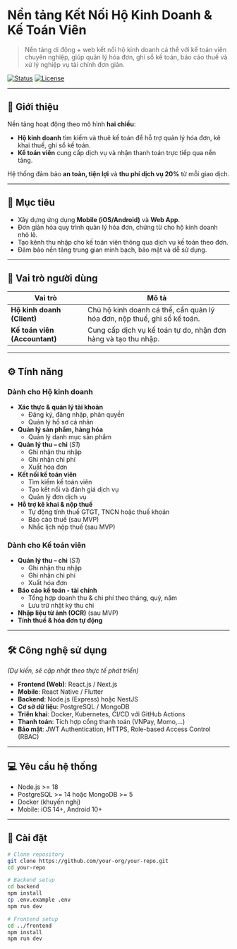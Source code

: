 # Nền tảng Kết Nối Hộ Kinh Doanh & Kế Toán Viên

> Nền tảng di động + web kết nối hộ kinh doanh cá thể với kế toán viên chuyên nghiệp, giúp quản lý hóa đơn, ghi sổ kế toán, báo cáo thuế và xử lý nghiệp vụ tài chính đơn giản.

[![Status](https://img.shields.io/badge/status-in%20development-yellow)](#)
[![License](https://img.shields.io/badge/license-MIT-blue)](#)

---

## 📌 Giới thiệu
Nền tảng hoạt động theo mô hình **hai chiều**:
- **Hộ kinh doanh** tìm kiếm và thuê kế toán để hỗ trợ quản lý hóa đơn, kê khai thuế, ghi sổ kế toán.
- **Kế toán viên** cung cấp dịch vụ và nhận thanh toán trực tiếp qua nền tảng.

Hệ thống đảm bảo **an toàn, tiện lợi** và **thu phí dịch vụ 20%** từ mỗi giao dịch.

---

## 🎯 Mục tiêu
- Xây dựng ứng dụng **Mobile (iOS/Android)** và **Web App**.
- Đơn giản hóa quy trình quản lý hóa đơn, chứng từ cho hộ kinh doanh nhỏ lẻ.
- Tạo kênh thu nhập cho kế toán viên thông qua dịch vụ kế toán theo đơn.
- Đảm bảo nền tảng trung gian minh bạch, bảo mật và dễ sử dụng.

---

## 👥 Vai trò người dùng

| Vai trò        | Mô tả |
|----------------|-------|
| **Hộ kinh doanh (Client)** | Chủ hộ kinh doanh cá thể, cần quản lý hóa đơn, nộp thuế, ghi sổ kế toán. |
| **Kế toán viên (Accountant)** | Cung cấp dịch vụ kế toán tự do, nhận đơn hàng và tạo thu nhập. |

---

## ⚙️ Tính năng

### Dành cho **Hộ kinh doanh**
- **Xác thực & quản lý tài khoản**
  - Đăng ký, đăng nhập, phân quyền
  - Quản lý hồ sơ cá nhân
- **Quản lý sản phẩm, hàng hóa**
  - Quản lý danh mục sản phẩm
- **Quản lý thu – chi** (*S1*)
  - Ghi nhận thu nhập
  - Ghi nhận chi phí
  - Xuất hóa đơn
- **Kết nối kế toán viên**
  - Tìm kiếm kế toán viên
  - Tạo kết nối và đánh giá dịch vụ
  - Quản lý đơn dịch vụ
- **Hỗ trợ kê khai & nộp thuế**
  - Tự động tính thuế GTGT, TNCN hoặc thuế khoán
  - Báo cáo thuế (sau MVP)
  - Nhắc lịch nộp thuế (sau MVP)

### Dành cho **Kế toán viên**
- **Quản lý thu – chi** (*S1*)
  - Ghi nhận thu nhập
  - Ghi nhận chi phí
  - Xuất hóa đơn
- **Báo cáo kế toán - tài chính**
  - Tổng hợp doanh thu & chi phí theo tháng, quý, năm
  - Lưu trữ nhật ký thu chi
- **Nhập liệu từ ảnh (OCR)** (sau MVP)
- **Tính thuế & hóa đơn tự động**

---

## 🛠 Công nghệ sử dụng
*(Dự kiến, sẽ cập nhật theo thực tế phát triển)*

- **Frontend (Web)**: React.js / Next.js
- **Mobile**: React Native / Flutter
- **Backend**: Node.js (Express) hoặc NestJS
- **Cơ sở dữ liệu**: PostgreSQL / MongoDB
- **Triển khai**: Docker, Kubernetes, CI/CD với GitHub Actions
- **Thanh toán**: Tích hợp cổng thanh toán (VNPay, Momo,...)
- **Bảo mật**: JWT Authentication, HTTPS, Role-based Access Control (RBAC)

---

## 💻 Yêu cầu hệ thống
- Node.js >= 18
- PostgreSQL >= 14 hoặc MongoDB >= 5
- Docker (khuyến nghị)
- Mobile: iOS 14+, Android 10+

---

## 🚀 Cài đặt
```bash
# Clone repository
git clone https://github.com/your-org/your-repo.git
cd your-repo

# Backend setup
cd backend
npm install
cp .env.example .env
npm run dev

# Frontend setup
cd ../frontend
npm install
npm run dev
